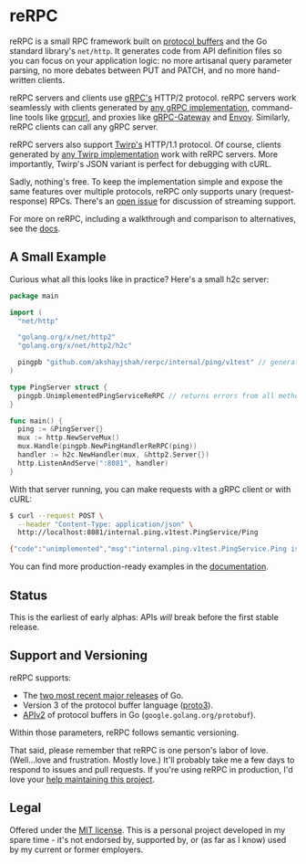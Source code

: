 reRPC
=====

reRPC is a small RPC framework built on [protocol buffers][protobuf] and the Go
standard library's `net/http`. It generates code from API definition files so
you can focus on your application logic: no more artisanal query parameter
parsing, no more debates between PUT and PATCH, and no more hand-written
clients.

reRPC servers and clients use [gRPC's][grpc] HTTP/2 protocol. reRPC servers
work seamlessly with clients generated by [any gRPC
implementation][grpc-implementations], command-line tools like [grpcurl][], and
proxies like [gRPC-Gateway][grpc-gateway] and [Envoy][envoy]. Similarly, reRPC
clients can call any gRPC server.

reRPC servers also support [Twirp's][twirp] HTTP/1.1 protocol. Of course,
clients generated by [any Twirp implementation][twirp-implementations] work
with reRPC servers. More importantly, Twirp's JSON variant is perfect for
debugging with cURL.

Sadly, nothing's free. To keep the implementation simple and expose the same
features over multiple protocols, reRPC only supports unary (request-response)
RPCs. There's an [open issue][streaming-issue] for discussion of streaming
support.

For more on reRPC, including a walkthrough and comparison to alternatives, see
the [docs][].

## A Small Example

Curious what all this looks like in practice? Here's a small h2c server:

```go
package main

import (
  "net/http"

  "golang.org/x/net/http2"
  "golang.org/x/net/http2/h2c"

  pingpb "github.com/akshayjshah/rerpc/internal/ping/v1test" // generated
)

type PingServer struct {
  pingpb.UnimplementedPingServiceReRPC // returns errors from all methods
}

func main() {
  ping := &PingServer{}
  mux := http.NewServeMux()
  mux.Handle(pingpb.NewPingHandlerReRPC(ping))
  handler := h2c.NewHandler(mux, &http2.Server{})
  http.ListenAndServe(":8081", handler)
}
```

With that server running, you can make requests with a gRPC client or with
cURL:

```bash
$ curl --request POST \
  --header "Content-Type: application/json" \
  http://localhost:8081/internal.ping.v1test.PingService/Ping

{"code":"unimplemented","msg":"internal.ping.v1test.PingService.Ping isn't implemented"}
```

You can find more production-ready examples in the [documentation][docs].

## Status

This is the earliest of early alphas: APIs *will* break before the first stable
release.

## Support and Versioning

reRPC supports:

* The [two most recent major releases][go-support-policy] of Go.
* Version 3 of the protocol buffer language ([proto3][]).
* [APIv2][] of protocol buffers in Go (`google.golang.org/protobuf`).

Within those parameters, reRPC follows semantic versioning.

That said, please remember that reRPC is one person's labor of love.
(Well...love and frustration. Mostly love.) It'll probably take me a few days
to respond to issues and pull requests. If you're using reRPC in production,
I'd love your [help maintaining this project][maintainers-issue].

## Legal

Offered under the [MIT license][license]. This is a personal project developed
in my spare time - it's not endorsed by, supported by, or (as far as I know)
used by my current or former employers.

[APIv2]: https://blog.golang.org/protobuf-apiv2
[docs]: https://github.com/akshayjshah/rerpc/wiki
[envoy]: https://www.envoyproxy.io/
[godoc]: https://pkg.go.dev/github.com/akshayjshah/rerpc
[go-support-policy]: https://golang.org/doc/devel/release#policy
[grpc-gateway]: https://grpc-ecosystem.github.io/grpc-gateway/
[grpc]: https://grpc.io/
[grpc-implementations]: https://grpc.io/docs/languages/
[grpcurl]: https://github.com/fullstorydev/grpcurl
[license]: https://github.com/akshayjshah/rerpc/blob/main/LICENSE.txt
[maintainers-issue]: https://github.com/akshayjshah/rerpc/issues/2
[proto3]: https://cloud.google.com/apis/design/proto3
[protobuf]: https://developers.google.com/protocol-buffers
[streaming-issue]: https://github.com/akshayjshah/rerpc/issues/1
[twirp]: https://twitchtv.github.io/twirp/
[twirp-implementations]: https://github.com/twitchtv/twirp#implementations-in-other-languages
